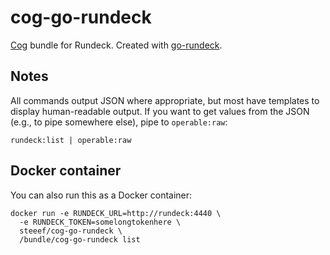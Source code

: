 # cog-go-rundeck

[Cog](https://github.com/operable/cog) bundle for Rundeck.
Created with [go-rundeck](https://github.com/lusis/go-rundeck).

## Notes

All commands output JSON where appropriate, but most have templates
to display human-readable output. If you want to get values from the
JSON (e.g., to pipe somewhere else), pipe to `operable:raw`:

```
rundeck:list | operable:raw
```

## Docker container

You can also run this as a Docker container:

```
docker run -e RUNDECK_URL=http://rundeck:4440 \
  -e RUNDECK_TOKEN=somelongtokenhere \
  steeef/cog-go-rundeck \
  /bundle/cog-go-rundeck list
```